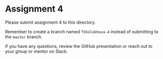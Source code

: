 # Assignment 4

Please submit assignment 4 to this directory.

Remember to create a branch named `TSholokhova-4` 
instead of submitting to the `master` branch.

If you have any questions, review the GitHub presentation or reach
out to your group or mentor on Slack.
